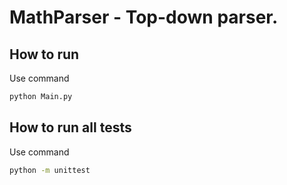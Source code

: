 MathParser - Top-down parser.
=================

## How to run

Use command
```bash
python Main.py
```

## How to run all tests

Use command
```bash
python -m unittest
```

